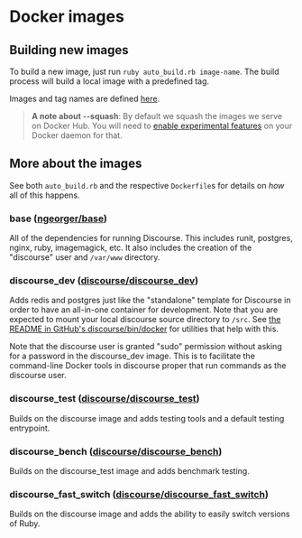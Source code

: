 # Docker images

## Building new images

To build a new image, just run `ruby auto_build.rb image-name`. The build process will build a local image with a predefined tag.

Images and tag names are defined [here](https://github.com/discourse/discourse_docker/blob/master/image/auto_build.rb#L6-L11).

> **A note about --squash**: By default we squash the images we serve on Docker Hub. You will need to [enable experimental features](https://github.com/docker/docker-ce/blob/master/components/cli/experimental/README.md) on your Docker daemon for that.


## More about the images

See both `auto_build.rb` and the respective `Dockerfile`s for details on _how_ all of this happens.


### base ([ngeorger/base](https://hub.docker.com/r/ngeorger/base/))

All of the dependencies for running Discourse.  This includes runit, postgres, nginx, ruby, imagemagick, etc.  It also includes the creation of the "discourse" user and `/var/www` directory.


### discourse_dev ([discourse/discourse_dev](https://hub.docker.com/r/discourse/discourse_dev/))

Adds redis and postgres just like the "standalone" template for Discourse in order to have an all-in-one container for development.  Note that you are expected to mount your local discourse source directory to `/src`.  See [the README in GitHub's discourse/bin/docker](https://github.com/discourse/discourse/tree/main/bin/docker/) for utilities that help with this.

Note that the discourse user is granted "sudo" permission without asking for a password in the discourse_dev image.  This is to facilitate the command-line Docker tools in discourse proper that run commands as the discourse user.


### discourse_test ([discourse/discourse_test](https://hub.docker.com/r/discourse/discourse_test/))

Builds on the discourse image and adds testing tools and a default testing entrypoint.


### discourse_bench ([discourse/discourse_bench](https://hub.docker.com/r/discourse/discourse_bench/))

Builds on the discourse_test image and adds benchmark testing.


### discourse_fast_switch ([discourse/discourse_fast_switch](https://hub.docker.com/r/discourse/discourse_fast_switch/))

Builds on the discourse image and adds the ability to easily switch versions of Ruby.
